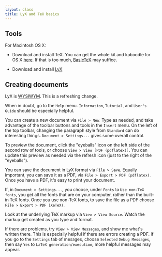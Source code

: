 ```yaml
---
layout: class
title: LyX and TeX basics
---
```


## Tools

For Macintosh OS X:

* Download and install TeX. You can get the whole kit and kaboodle for OS X [here](http://www.tug.org/mactex/). If that is too much, [BasicTeX](http://www.tug.org/mactex/morepackages.html) may suffice.

* Download and install [LyX](http://www.lyx.org/Download#toc4)

## Creating documents

LyX is [WYSIWYM](https://en.wikipedia.org/wiki/WYSIWYM). This is a refreshing change.

When in doubt, go to the `Help` menu. `Information`, `Tutorial`, and `User's Guide` should be especially helpful.

You can create a new document via `File > New`. Type as needed, and take advantage of the toolbar buttons and tools in the `Insert` menu. On the left of the top toolbar, changing the paragraph style from `Standard` can do interesting things. `Document > Settings...` gives some overall control.

To preview the document, click the "eyeballs" icon on the left side of the second row of tools, or choose `View > View [PDF (pdflatex)]`. You can update this preview as needed via the refresh icon (just to the right of the "eyeballs").

You can save the document in LyX format via `File > Save`. Equally important, you can save it as a PDF, via `File > Export > PDF (pdflatex)`. Once you have a PDF, it's easy to print your document.

If, in `Document > Settings...`, you choose, under `Fonts` to `Use non-TeX fonts`, you get all the fonts that are on your computer, rather than the built-in TeX fonts. Once you use non-TeX fonts, to save the file as a PDF choose `File > Export > PDF (XeTeX)`.

Look at the underlying TeX markup via `View > View Source`. Watch the markup get created as you type and format.

If there are problems, try `View > View Messages`, and show me what's written there. This is especially helpful if there are errors creating a PDF. If you go to the `Settings` tab of mesages, choose `Selected` `Debug Messages`, then say `Yes` to `LaTeX generation/execution`, more helpful messages may appear.
